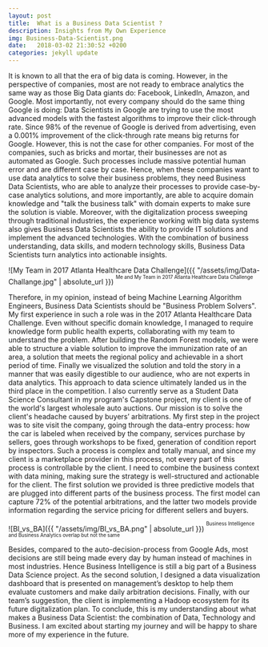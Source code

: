 ```yaml
---
layout: post
title:  What is a Business Data Scientist ?
description: Insights from My Own Experience
img: Business-Data-Scientist.png
date:   2018-03-02 21:30:52 +0200
categories: jekyll update
---
```

It is known to all that the era of big data is coming. However, in the perspective of companies, most are not ready to embrace analytics the same way as those Big Data giants do: Facebook, LinkedIn, Amazon, and Google. Most importantly, not every company should do the same thing Google is doing: Data Scientists in Google are trying to use the most advanced models with the fastest algorithms to improve their click-through rate. Since 98% of the revenue of Google is derived from advertising, even a 0.001% improvement of the click-through rate means big returns for Google. However, this is not the case for other companies. For most of the companies, such as bricks and mortar, their businesses are not as automated as Google. Such processes include massive potential human error and are different case by case. Hence, when these companies want to use data analytics to solve their business problems, they need Business Data Scientists, who are able to analyze their processes to provide case-by-case analytics solutions, and more importantly, are able to acquire domain knowledge and "talk the business talk" with domain experts to make sure the solution is viable. Moreover, with the digitalization process sweeping through traditional industries, the experience working with big data systems also gives Business Data Scientists the ability to provide IT solutions and implement the advanced technologies. With the combination of business understanding, data skills, and modern technology skills, Business Data Scientists turn analytics into actionable insights.



![My Team in 2017 Atlanta Healthcare Data Challenge]({{ "/assets/img/Data-Challange.jpg" | absolute_url }}) <sup><sup>Me and My Team in 2017 Atlanta Healthcare Data Challenge</sup></sup>

Therefore, in my opinion, instead of being Machine Learning Algorithm Engineers, Business Data Scientists should be "Business Problem Solvers". My first experience in such a role was in the 2017 Atlanta Healthcare Data Challenge. Even without specific domain knowledge, I managed to require knowledge form public health experts, collaborating with my team to understand the problem. After building the Random Forest models, we were able to structure a viable solution to improve the immunization rate of an area, a solution that meets the regional policy and achievable in a short period of time. Finally we visualized the solution and told the story in a manner that was easily digestible to our audience, who are not experts in data analytics. This approach to data science ultimately landed us in the third place in the competition. I also currently serve as a Student Data Science Consultant in my program's Capstone project, my client is one of the world's largest wholesale auto auctions. Our mission is to solve the client's headache caused by buyers’ arbitrations. My first step in the project was to site visit the company, going through the data-entry process: how the car is labeled when received by the company, services purchase by sellers, goes through workshops to be fixed, generation of condition report by inspectors. Such a process is complex and totally manual, and since my client is a marketplace provider in this process, not every part of this process is controllable by the client. I need to combine the business context with data mining, making sure the strategy is well-structured and actionable for the client. The first solution we provided is three predictive models that are plugged into different parts of the business process. The first model can capture 72% of the potential arbitrations, and the latter two models provide information regarding the service pricing for different sellers and buyers. 


![BI_vs_BA]({{ "/assets/img/BI_vs_BA.png" | absolute_url }}) <sup><sup>Business Intelligence and Business Analytics overlap but not the same</sup></sup>

Besides, compared to the auto-decision-process from Google Ads, most decisions are still being made every day by human instead of machines in most industries. Hence Business Intelligence is still a big part of a Business Data Science project. As the second solution, I designed a data visualization dashboard that is presented on management’s desktop to help them evaluate customers and make daily arbitration decisions. Finally, with our team’s suggestion, the client is implementing a Hadoop ecosystem for its future digitalization plan. To conclude, this is my understanding about what makes a Business Data Scientist: the combination of Data, Technology and Business. I am excited about starting my journey and will be happy to share more of my experience in the future.